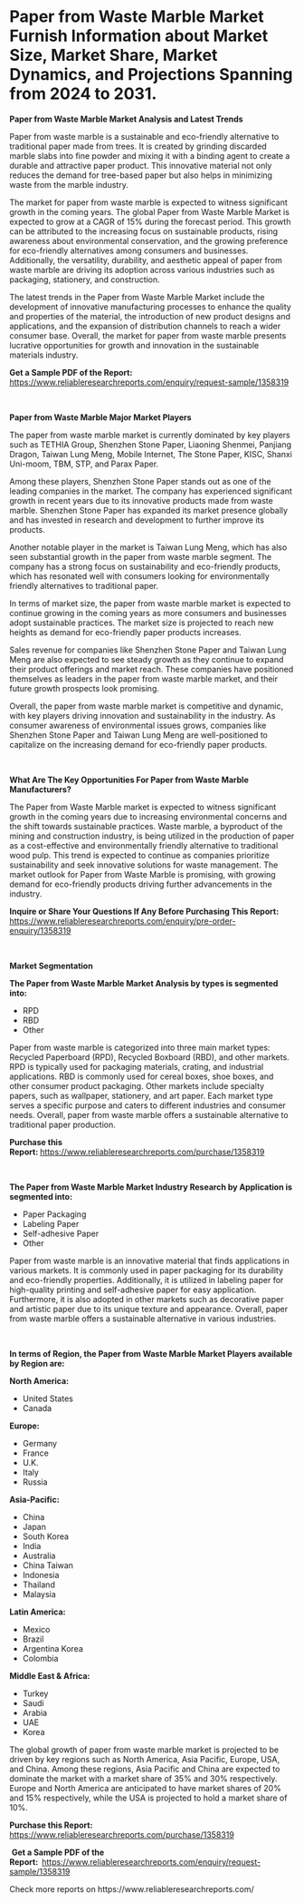 <p><h1>Paper from Waste Marble Market Furnish Information about Market Size, Market Share, Market Dynamics, and Projections Spanning from 2024 to 2031.</h1></p><p><strong>Paper from Waste Marble Market Analysis and Latest Trends</strong></p>
<p><p>Paper from waste marble is a sustainable and eco-friendly alternative to traditional paper made from trees. It is created by grinding discarded marble slabs into fine powder and mixing it with a binding agent to create a durable and attractive paper product. This innovative material not only reduces the demand for tree-based paper but also helps in minimizing waste from the marble industry.</p><p>The market for paper from waste marble is expected to witness significant growth in the coming years. The global Paper from Waste Marble Market is expected to grow at a CAGR of 15% during the forecast period. This growth can be attributed to the increasing focus on sustainable products, rising awareness about environmental conservation, and the growing preference for eco-friendly alternatives among consumers and businesses. Additionally, the versatility, durability, and aesthetic appeal of paper from waste marble are driving its adoption across various industries such as packaging, stationery, and construction.</p><p>The latest trends in the Paper from Waste Marble Market include the development of innovative manufacturing processes to enhance the quality and properties of the material, the introduction of new product designs and applications, and the expansion of distribution channels to reach a wider consumer base. Overall, the market for paper from waste marble presents lucrative opportunities for growth and innovation in the sustainable materials industry.</p></p>
<p><strong>Get a Sample PDF of the Report:&nbsp;</strong> <a href="https://www.reliableresearchreports.com/enquiry/request-sample/1358319">https://www.reliableresearchreports.com/enquiry/request-sample/1358319</a></p>
<p>&nbsp;</p>
<p><strong>Paper from Waste Marble Major Market Players</strong></p>
<p><p>The paper from waste marble market is currently dominated by key players such as TETHIA Group, Shenzhen Stone Paper, Liaoning Shenmei, Panjiang Dragon, Taiwan Lung Meng, Mobile Internet, The Stone Paper, KISC, Shanxi Uni-moom, TBM, STP, and Parax Paper.</p><p>Among these players, Shenzhen Stone Paper stands out as one of the leading companies in the market. The company has experienced significant growth in recent years due to its innovative products made from waste marble. Shenzhen Stone Paper has expanded its market presence globally and has invested in research and development to further improve its products.</p><p>Another notable player in the market is Taiwan Lung Meng, which has also seen substantial growth in the paper from waste marble segment. The company has a strong focus on sustainability and eco-friendly products, which has resonated well with consumers looking for environmentally friendly alternatives to traditional paper.</p><p>In terms of market size, the paper from waste marble market is expected to continue growing in the coming years as more consumers and businesses adopt sustainable practices. The market size is projected to reach new heights as demand for eco-friendly paper products increases.</p><p>Sales revenue for companies like Shenzhen Stone Paper and Taiwan Lung Meng are also expected to see steady growth as they continue to expand their product offerings and market reach. These companies have positioned themselves as leaders in the paper from waste marble market, and their future growth prospects look promising.</p><p>Overall, the paper from waste marble market is competitive and dynamic, with key players driving innovation and sustainability in the industry. As consumer awareness of environmental issues grows, companies like Shenzhen Stone Paper and Taiwan Lung Meng are well-positioned to capitalize on the increasing demand for eco-friendly paper products.</p></p>
<p>&nbsp;</p>
<p><strong>What Are The Key Opportunities For Paper from Waste Marble Manufacturers?</strong></p>
<p><p>The Paper from Waste Marble market is expected to witness significant growth in the coming years due to increasing environmental concerns and the shift towards sustainable practices. Waste marble, a byproduct of the mining and construction industry, is being utilized in the production of paper as a cost-effective and environmentally friendly alternative to traditional wood pulp. This trend is expected to continue as companies prioritize sustainability and seek innovative solutions for waste management. The market outlook for Paper from Waste Marble is promising, with growing demand for eco-friendly products driving further advancements in the industry.</p></p>
<p><strong>Inquire or Share Your Questions If Any Before Purchasing This Report:</strong> <a href="https://www.reliableresearchreports.com/enquiry/pre-order-enquiry/1358319">https://www.reliableresearchreports.com/enquiry/pre-order-enquiry/1358319</a></p>
<p>&nbsp;</p>
<p><strong>Market Segmentation</strong></p>
<p><strong>The Paper from Waste Marble Market Analysis by types is segmented into:</strong></p>
<p><ul><li>RPD</li><li>RBD</li><li>Other</li></ul></p>
<p><p>Paper from waste marble is categorized into three main market types: Recycled Paperboard (RPD), Recycled Boxboard (RBD), and other markets. RPD is typically used for packaging materials, crating, and industrial applications. RBD is commonly used for cereal boxes, shoe boxes, and other consumer product packaging. Other markets include specialty papers, such as wallpaper, stationery, and art paper. Each market type serves a specific purpose and caters to different industries and consumer needs. Overall, paper from waste marble offers a sustainable alternative to traditional paper production.</p></p>
<p><strong>Purchase this Report:&nbsp;</strong><a href="https://www.reliableresearchreports.com/purchase/1358319">https://www.reliableresearchreports.com/purchase/1358319</a></p>
<p>&nbsp;</p>
<p><strong>The Paper from Waste Marble Market Industry Research by Application is segmented into:</strong></p>
<p><ul><li>Paper Packaging</li><li>Labeling Paper</li><li>Self-adhesive Paper</li><li>Other</li></ul></p>
<p><p>Paper from waste marble is an innovative material that finds applications in various markets. It is commonly used in paper packaging for its durability and eco-friendly properties. Additionally, it is utilized in labeling paper for high-quality printing and self-adhesive paper for easy application. Furthermore, it is also adopted in other markets such as decorative paper and artistic paper due to its unique texture and appearance. Overall, paper from waste marble offers a sustainable alternative in various industries.</p></p>
<p>&nbsp;</p>
<p><strong>In terms of Region, the Paper from Waste Marble Market Players available by Region are:</strong></p>
<p>
    <p> <strong> North America: </strong>
        <ul>
            <li>United States</li>
            <li>Canada</li>
        </ul>
        </p> 
    <p> <strong> Europe: </strong>
        <ul>
            <li>Germany</li>
            <li>France</li>
            <li>U.K.</li>
            <li>Italy</li>
            <li>Russia</li>
        </ul>
        </p> 
    <p> <strong> Asia-Pacific: </strong>
        <ul>
            <li>China</li>
            <li>Japan</li>
            <li>South Korea</li>
            <li>India</li>
            <li>Australia</li>
            <li>China Taiwan</li>
            <li>Indonesia</li>
            <li>Thailand</li>
            <li>Malaysia</li>
        </ul>
        </p> 
    <p> <strong> Latin America: </strong>
        <ul>
            <li>Mexico</li>
            <li>Brazil</li>
            <li>Argentina Korea</li>
            <li>Colombia</li>
        </ul>
        </p> 
    <p> <strong> Middle East & Africa: </strong>
        <ul>
            <li>Turkey</li>
            <li>Saudi</li>
            <li>Arabia</li>
            <li>UAE</li>
            <li>Korea</li>
        </ul>
    </p>
    </p>
<p><p>The global growth of paper from waste marble market is projected to be driven by key regions such as North America, Asia Pacific, Europe, USA, and China. Among these regions, Asia Pacific and China are expected to dominate the market with a market share of 35% and 30% respectively. Europe and North America are anticipated to have market shares of 20% and 15% respectively, while the USA is projected to hold a market share of 10%.</p></p>
<p><strong>Purchase this Report: </strong><a href="https://www.reliableresearchreports.com/purchase/1358319">https://www.reliableresearchreports.com/purchase/1358319</a></p>
<p>&nbsp;<strong>Get a Sample PDF of the Report:&nbsp;&nbsp;</strong><a href="https://www.reliableresearchreports.com/enquiry/request-sample/1358319">https://www.reliableresearchreports.com/enquiry/request-sample/1358319</a></p>
<p><strong></strong></p>
<p>Check more reports on https://www.reliableresearchreports.com/</p>
